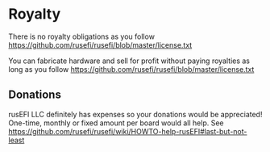 # Royalty

There is no royalty obligations as you follow https://github.com/rusefi/rusefi/blob/master/license.txt

You can fabricate hardware and sell for profit without paying royalties as long as you follow https://github.com/rusefi/rusefi/blob/master/license.txt

## Donations

rusEFI LLC definitely has expenses so your donations would be appreciated! One-time, monthly or fixed amount per board would all help. See https://github.com/rusefi/rusefi/wiki/HOWTO-help-rusEFI#last-but-not-least